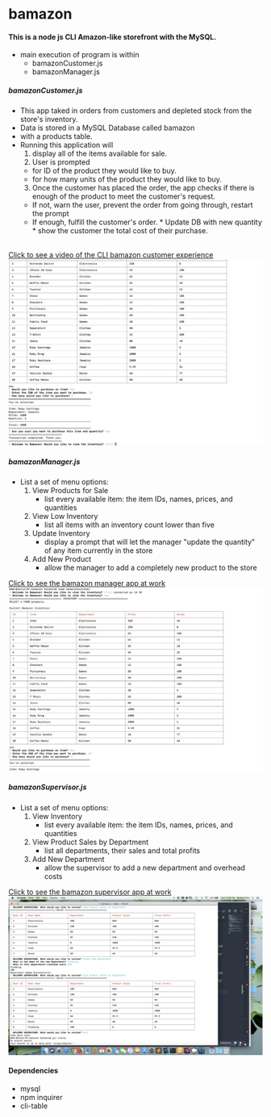 # bamazon

#### This is a node js CLI Amazon-like storefront with the MySQL. 
* main execution of program is within 
    * bamazonCustomer.js 
    * bamazonManager.js

##### bamazonCustomer.js
* This app taked in orders from customers and depleted stock from the store's inventory. 
* Data is stored in a MySQL Database called bamazon 
* with a products table.
* Running this application will 
    1. display all of the items available for sale. 
    2. User is prompted 
    * for ID of the product they would like to buy.
    * for how many units of the product they would like to buy.
    3. Once the customer has placed the order, the app checks if there is enough of the product to meet the customer's request.
    * If not, warn the user, prevent the order from going through, restart the prompt
    * If enough, fulfill the customer's order.
            * Update DB with new quantity 
            * show the customer the total cost of their purchase.

<br/>
<a href="https://drive.google.com/file/d/1iSceqCpg2haD6mx42Uo8BYuL0psCE1UJ/view">Click to see a video of the CLI bamazon customer experience</a>
<a href="https://drive.google.com/file/d/1iSceqCpg2haD6mx42Uo8BYuL0psCE1UJ/view">
<img src="https://raw.githubusercontent.com/bnkfick/bamazon/master/bamazonCustomer.png" alt="bamazon customer"></a>
<br/>


##### bamazonManager.js
* List a set of menu options:
    1. View Products for Sale
        * list every available item: the item IDs, names, prices, and quantities
    2. View Low Inventory
        * list all items with an inventory count lower than five
    3. Update Inventory
        * display a prompt that will let the manager "update the quantity" of any item currently in the store
    4. Add New Product
        * allow the manager to add a completely new product to the store



<a href="https://drive.google.com/file/d/1jecS6xu2zlP7bnM2wnupIP1Ghf7cSHqB/view">Click to see the bamazon manager app at work</a>
<img src="https://raw.githubusercontent.com/bnkfick/bamazon/master/bamazonManager.png" alt="bamazon manager"></a>
<br/>


##### bamazonSupervisor.js
* List a set of menu options:
    1. View Inventory
        * list every available item: the item IDs, names, prices, and quantities
    2. View Product Sales by Department
        * list all departments, their sales and total profits
    3. Add New Department
        * allow the supervisor to add a new department and overhead costs

<a href="https://drive.google.com/file/d/1pesM1MQJLe4n8e20QEV48GiPPZvcH2gI/view">Click to see the bamazon supervisor app at work</a>
<img src="https://raw.githubusercontent.com/bnkfick/bamazon/master/bamazonSupervisor.png" alt="bamazon supervisor"></a>
<br/>


#### Dependencies
 * mysql
 * npm inquirer
 * cli-table